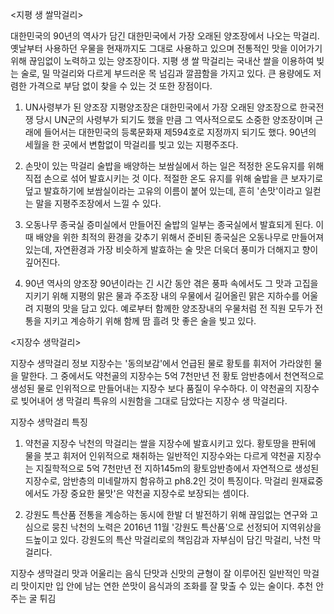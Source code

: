 <지평 생 쌀막걸리>

대한민국의 90년의 역사가 담긴 대한민국에서 가장 오래된 양조장에서 나오는 막걸리. 옛날부터 사용하던 우물을 현재까지도 그대로 사용하고 있으며 전통적인 맛을 이어가기 위해 끊임없이 노력하고 있는 양조장이다.
지평 생 쌀 막걸리는 국내산 쌀을 이용하여 빚는 술로, 밀 막걸리와 다르게 부드러운 목 넘김과 깔끔함을 가지고 있다. 큰 용량에도 저렴한 가격으로 부담 없이 찾을 수 있는 것 또한 장점이다.

1. UN사령부가 된 양조장
   지평양조장은 대한민국에서 가장 오래된 양조장으로 한국전쟁 당시 UN군의 사령부가 되기도 했을 만큼 그 역사적으로도 소중한 양조장이며 근래에 들어서는 대한민국의 등록문화재 제594호로 지정까지 되기도 했다. 90년의 세월을 한 곳에서 변함없이 막걸리를 빚고 있는 지평주조다.

2. 손맛이 있는 막걸리
   술밥을 배양하는 보쌈실에서 하는 일은 적정한 온도유지를 위해 직접 손으로 섞어 발효시키는 것 이다. 적절한 온도 유지를 위해 술밥을 큰 보자기로 덮고 발효하기에 보쌈실이라는 고유의 이름이 붙어 있는데, 흔히 '손맛'이라고 일컫는 말을 지평주조장에서 느낄 수 있다.

3. 오동나무 종국실
   증미실에서 만들어진 술밥의 일부는 종국실에서 발효되게 된다. 이때 배양을 위한 최적의 환경을 갖추기 위해서 준비된 종국실은 오동나무로 만들어져 있는데, 자연환경과 가장 비슷하게 발효하는 술 맛은 더욱더 풍미가 더해지고 향이 깊어진다.

4. 90년 역사의 양조장
   90년이라는 긴 시간 동안 겪은 풍파 속에서도 그 맛과 고집을 지키기 위해 지평의 맑은 물과 주조장 내의 우물에서 길어올린 맑은 지하수를 어울려 지평의 맛을 담고 있다. 예로부터 함께한 양조장내의 우물처럼 전 직원 모두가 전통을 지키고 계승하기 위해 함께 땀 흘려 맛 좋은 술을 빚고 있다.

<지장수 생막걸리>

지장수 생막걸리 정보
지장수는 '동의보감'에서 언급된 물로 황토를 휘저어 가라앉힌 물을 말한다. 그 중에서도 약천골의 지장수는 5억 7천만년 전 황토 암반층에서 천연적으로 생성된 물로 인위적으로 만들어내는 지장수 보다 품질이 우수하다. 이 약천골의 지장수로 빚어내어 생 막걸리 특유의 시원함을 그대로 담았다는 지장수 생 막걸리다.

지장수 생막걸리 특징

1. 약천골 지장수
   낙천의 막걸리는 쌀을 지장수에 발효시키고 있다. 황토땅을 판뒤에 물을 붓고 휘저어 인위적으로 채취하는 일반적인 지장수와는 다르게 약천골 지장수는 지질학적으로 5억 7천만년 전 지하145m의 황토암반층에서 자연적으로 생성된 지장수로, 암반층의 미네랄까지 함유하고 ph8.2인 것이 특징이다. 막걸리 원재료중에서도 가장 중요한 물맛'은 약천골 지장수로 보장되는 셈이다.

2. 강원도 특산품
   전통을 계승하는 동시에 한발 더 발전하기 위해 끊임없는 연구와 고심으로 뭉친 낙천의 노력은 2016년 11월 '강원도 특산품'으로 선정되어 지역위상을 드높이고 있다. 강원도의 특산 막걸리로의 책임감과 자부심이 담긴 막걸리, 낙천 막걸리다.

지장수 생막걸리 맛과 어울리는 음식
단맛과 신맛의 균형이 잘 이루어진 일반적인 막걸리 맛이지만 입 안에 남는 연한 쓴맛이 음식과의 조화를 잘 맞출 수 있는 술이다. 추천 안주는 굴 튀김

